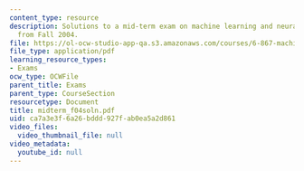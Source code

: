 ```yaml
---
content_type: resource
description: Solutions to a mid-term exam on machine learning and neural networks
  from Fall 2004.
file: https://ol-ocw-studio-app-qa.s3.amazonaws.com/courses/6-867-machine-learning-fall-2006/ca7a3e3f6a26bddd927fab0ea5a2d861_midterm_f04soln.pdf
file_type: application/pdf
learning_resource_types:
- Exams
ocw_type: OCWFile
parent_title: Exams
parent_type: CourseSection
resourcetype: Document
title: midterm_f04soln.pdf
uid: ca7a3e3f-6a26-bddd-927f-ab0ea5a2d861
video_files:
  video_thumbnail_file: null
video_metadata:
  youtube_id: null
---
```

